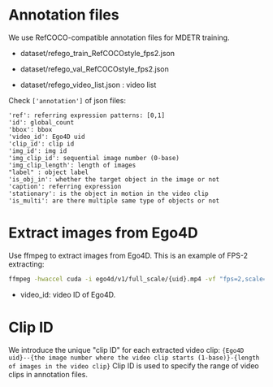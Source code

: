 # Annotation files

We use RefCOCO-compatible annotation files for MDETR training.

- dataset/refego_train_RefCOCOstyle_fps2.json
- dataset/refego_val_RefCOCOstyle_fps2.json

- dataset/refego_video_list.json : video list


Check `['annotation']` of json files:
```
'ref': referring expression patterns: [0,1]
'id': global_count
'bbox': bbox
'video_id': Ego4D uid
'clip_id': clip id
'img_id': img id
'img_clip_id': sequential image number (0-base)
'img_clip_length': length of images
"label" : object label
'is_obj_in': whether the target object in the image or not
'caption': referring expression
'stationary': is the object in motion in the video clip
'is_multi': are there multiple same type of objects or not
```

# Extract images from Ego4D

Use ffmpeg to extract images from Ego4D. This is an example of FPS-2 extracting:
```sh
ffmpeg -hwaccel cuda -i ego4d/v1/full_scale/{uid}.mp4 -vf "fps=2,scale=640:-1" -qscale 1 {outdir}/{video_id}/img%10d.jpg
```
- video_id: video ID of Ego4D.

# Clip ID

We introduce the unique "clip ID" for each extracted video clip:
`{Ego4D uid}--{the image number where the video clip starts (1-base)}-{length of images in the video clip}`
Clip ID is used to specify the range of video clips in annotation files.
